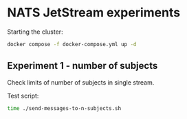 # NATS JetStream experiments

Starting the cluster:

```bash
docker compose -f docker-compose.yml up -d
```

## Experiment 1 - number of subjects

Check limits of number of subjects in single stream.

Test script:
```bash
time ./send-messages-to-n-subjects.sh
```

